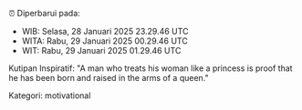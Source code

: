 ⏰ Diperbarui pada:
- WIB: Selasa, 28 Januari 2025 23.29.46 UTC
- WITA: Rabu, 29 Januari 2025 00.29.46 UTC
- WIT: Rabu, 29 Januari 2025 01.29.46 UTC

Kutipan Inspiratif:
"A man who treats his woman like a princess is proof that he has been born and raised in the arms of a queen."


Kategori: motivational

